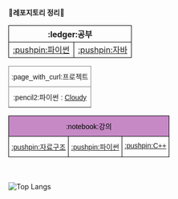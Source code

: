 <!---
vss121/vss121 is a ✨ special ✨ repository because its `README.md` (this file) appears on your GitHub profile.
You can click the Preview link to take a look at your changes.
--->

**:star2:레포지토리 정리:star2:**

<table style="border-collapse:collapse;border-spacing:0" class="tg"><thead><tr><th style="border-color:black;border-style:solid;border-width:1px;font-family:"Times New Roman", Times, serif !important;font-size:14px;font-weight:bold;overflow:hidden;padding:10px 5px;text-align:center;vertical-align:top;word-break:normal" colspan="2">:ledger:공부  </th></tr></thead><tbody><tr><td style="border-color:black;border-style:solid;border-width:1px;font-family:"Times New Roman", Times, serif !important;font-size:14px;overflow:hidden;padding:10px 5px;text-align:center;vertical-align:top;word-break:normal"><a href="https://github.com/vss121/PYTHON" target="_blank" rel="noopener noreferrer">:pushpin:파이썬</a></td><td style="border-color:black;border-style:solid;border-width:1px;font-family:"Times New Roman", Times, serif !important;font-size:14px;overflow:hidden;padding:10px 5px;text-align:center;vertical-align:top;word-break:normal"><a href="https://github.com/vss121/JAVA" target="_blank" rel="noopener noreferrer">:pushpin:자바</a></td></tr></tbody></table>


<table style="border-collapse:collapse;border-spacing:0" class="tg"><thead><tr><th style="border-color:inherit;border-style:solid;border-width:1px;font-family:Arial, sans-serif;font-size:14px;font-weight:normal;overflow:hidden;padding:10px 5px;text-align:center;vertical-align:top;word-break:normal" colspan="2">:page_with_curl:프로젝트</th></tr></thead><tbody><tr><td style="border-color:inherit;border-style:solid;border-width:1px;font-family:Arial, sans-serif;font-size:14px;overflow:hidden;padding:10px 5px;text-align:center;vertical-align:top;word-break:normal" colspan="2">:pencil2:파이썬 : <a href="https://github.com/vss121/cloudy" target="_blank" rel="noopener noreferrer">Cloudy</a></td></tr></tbody></table>


<table style="border-collapse:collapse;border-spacing:0" class="tg"><thead><tr><th style="background-color:#c689c6;border-color:black;border-style:solid;border-width:1px;color:#000000;font-family:Arial, Helvetica, sans-serif !important;font-size:14px;font-weight:normal;overflow:hidden;padding:10px 5px;text-align:center;vertical-align:top;word-break:normal" colspan="3">:notebook:강의</th></tr></thead><tbody><tr><td style="border-color:black;border-style:solid;border-width:1px;font-family:Arial, Helvetica, sans-serif !important;font-size:14px;overflow:hidden;padding:10px 5px;text-align:center;vertical-align:top;word-break:normal"><a href="https://github.com/vss121/lecture-DataStructure" target="_blank" rel="noopener noreferrer">:pushpin:자료구조</a></td><td style="border-color:black;border-style:solid;border-width:1px;font-family:Arial, Helvetica, sans-serif !important;font-size:14px;overflow:hidden;padding:10px 5px;text-align:center;vertical-align:top;word-break:normal"><a href="https://github.com/vss121/lecture-Python/issues" target="_blank" rel="noopener noreferrer">:pushpin:파이썬</a></td><td style="border-color:black;border-style:solid;border-width:1px;font-family:Arial, Helvetica, sans-serif !important;font-size:14px;overflow:hidden;padding:10px 5px;text-align:center;vertical-align:top;word-break:normal"><a href="https://github.com/vss121/lecture-Cpp" target="_blank" rel="noopener noreferrer">:pushpin:C++</a></td></tr></tbody></table>

<br><br>
![Top Langs](https://github-readme-stats.vercel.app/api/top-langs/?username=vss121)

